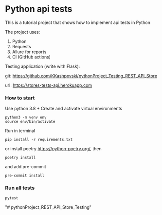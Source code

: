 # Python api tests

This is a tutorial project that shows how to implement api tests in Python

The project uses:
1. Python
2. Requests
3. Allure for reports
4. CI (GitHub actions)


Testing application (write with Flask):

git: https://github.com/KKashpovski/pythonProject_Testing_REST_API_Store

url: https://stores-tests-api.herokuapp.com


### How to start

Use python 3.8 +
Create and activate virtual environments

```
python3 -m venv env
source env/bin/activate
```

Run in terminal

```
pip install -r requirements.txt
```

or install poetry https://python-poetry.org/, then

```
poetry install
```

and add pre-commit
```
pre-commit install
```

### Run all tests

```python
pytest
```
"# pythonProject_REST_API_Store_Testing" 
